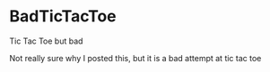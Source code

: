 # BadTicTacToe
Tic Tac Toe but bad


Not really sure why I posted this, but it is a bad attempt at tic tac toe
